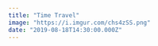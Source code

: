 ```yaml
---
title: "Time Travel"
image: "https://i.imgur.com/chs4zSS.png"
date: "2019-08-18T14:30:00.000Z"
---
```

 